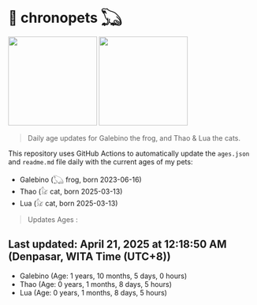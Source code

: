 # 🐾 chronopets 𓆏
<img src="https://github.com/user-attachments/assets/802b3632-7c4b-4232-a3a0-8b1d8fa6f04d" widht=180 height=180 >
<img src="https://github.com/user-attachments/assets/16687005-7ebb-4607-be57-0c8e528fed06" widht=180 height=180 >

> Daily age updates for Galebino the frog, and Thao & Lua the cats.

This repository uses GitHub Actions to automatically update the `ages.json` and `readme.md` file daily with the current ages of my pets: <br>
- Galebino (𓆏 frog, born 2023-06-16)
- Thao (𓃠 cat, born 2025-03-13)
- Lua (𓃠 cat, born 2025-03-13)

> Updates Ages :

## Last updated: April 21, 2025 at 12:18:50 AM (Denpasar, WITA Time (UTC+8))

- Galebino (Age: 1 years, 10 months, 5 days, 0 hours)
- Thao (Age: 0 years, 1 months, 8 days, 5 hours)
- Lua (Age: 0 years, 1 months, 8 days, 5 hours)

